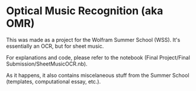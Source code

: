 Optical Music Recognition (aka OMR)
===

This was made as a project for the Wolfram Summer School (WSS). It's essentially an OCR, but for sheet music.

For explanations and code, please refer to the notebook (Final Project/Final Submission/SheetMusicOCR.nb).

As it happens, it also contains miscelaneous stuff from the Summer School (templates, computational essay, etc.).

